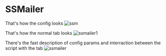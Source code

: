 # SSMailer
That's how the config looks
![ssm](https://user-images.githubusercontent.com/10343376/206634704-9d284179-132f-4423-bb30-62945061a4b9.png)

That's how the normal tab looks
![ssmailer1](https://user-images.githubusercontent.com/10343376/206634523-601b33e2-f173-4ccd-a021-bab57d9f42ed.png)

There's the fast description of config params and interraction between the script with the tab
![ssmailer](https://user-images.githubusercontent.com/10343376/206634531-338eafc2-13a7-42fc-8c96-059e6d4760de.png)
